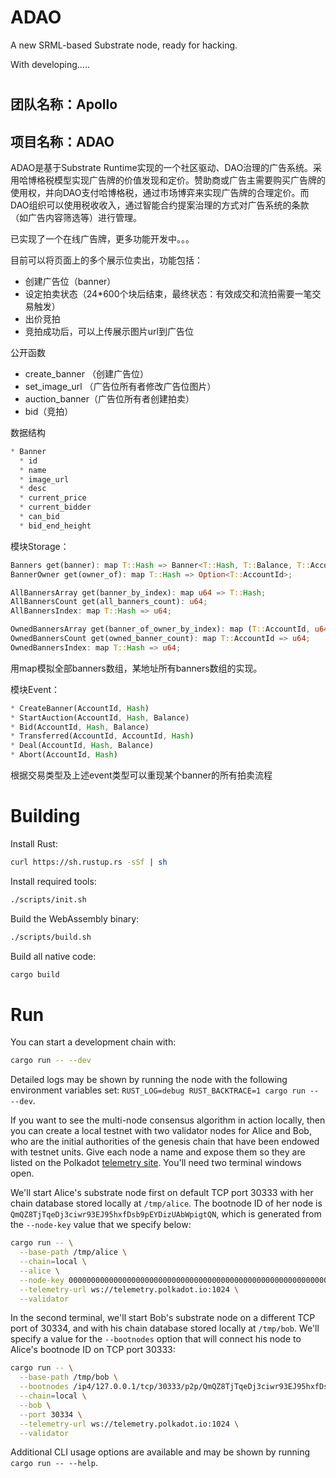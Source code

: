# ADAO

A new SRML-based Substrate node, ready for hacking.

With developing.....

# 

## 团队名称：Apollo

## 项目名称：ADAO

ADAO是基于Substrate Runtime实现的一个社区驱动、DAO治理的广告系统。采用哈博格税模型实现广告牌的价值发现和定价。赞助商或广告主需要购买广告牌的使用权，并向DAO支付哈博格税，通过市场博弈来实现广告牌的合理定价。而DAO组织可以使用税收收入，通过智能合约提案治理的方式对广告系统的条款（如广告内容筛选等）进行管理。

已实现了一个在线广告牌，更多功能开发中。。。

目前可以将页面上的多个展示位卖出，功能包括：

- 创建广告位（banner）
- 设定拍卖状态（24*600个块后结束，最终状态：有效成交和流拍需要一笔交易触发）
- 出价竞拍
- 竞拍成功后，可以上传展示图片url到广告位

公开函数

- create_banner （创建广告位）
- set_image_url （广告位所有者修改广告位图片）
- auction_banner（广告位所有者创建拍卖）
- bid（竞拍）

数据结构

```rust
* Banner
  * id
  * name
  * image_url
  * desc
  * current_price
  * current_bidder
  * can_bid
  * bid_end_height
```

模块Storage：

```rust
Banners get(banner): map T::Hash => Banner<T::Hash, T::Balance, T::AccountId, T::BlockNumber>;
BannerOwner get(owner_of): map T::Hash => Option<T::AccountId>;

AllBannersArray get(banner_by_index): map u64 => T::Hash;
AllBannersCount get(all_banners_count): u64;
AllBannersIndex: map T::Hash => u64;

OwnedBannersArray get(banner_of_owner_by_index): map (T::AccountId, u64) => T::Hash;
OwnedBannersCount get(owned_banner_count): map T::AccountId => u64;
OwnedBannersIndex: map T::Hash => u64;
```

用map模拟全部banners数组，某地址所有banners数组的实现。

模块Event：

```rust
* CreateBanner(AccountId, Hash)
* StartAuction(AccountId, Hash, Balance)
* Bid(AccountId, Hash, Balance)
* Transferred(AccountId, AccountId, Hash)
* Deal(AccountId, Hash, Balance)
* Abort(AccountId, Hash)
```

根据交易类型及上述event类型可以重现某个banner的所有拍卖流程

# Building

Install Rust:

```bash
curl https://sh.rustup.rs -sSf | sh
```

Install required tools:

```bash
./scripts/init.sh
```

Build the WebAssembly binary:

```bash
./scripts/build.sh
```

Build all native code:

```bash
cargo build
```

# Run

You can start a development chain with:

```bash
cargo run -- --dev
```

Detailed logs may be shown by running the node with the following environment variables set: `RUST_LOG=debug RUST_BACKTRACE=1 cargo run -- --dev`.

If you want to see the multi-node consensus algorithm in action locally, then you can create a local testnet with two validator nodes for Alice and Bob, who are the initial authorities of the genesis chain that have been endowed with testnet units. Give each node a name and expose them so they are listed on the Polkadot [telemetry site](https://telemetry.polkadot.io/#/Local%20Testnet). You'll need two terminal windows open.

We'll start Alice's substrate node first on default TCP port 30333 with her chain database stored locally at `/tmp/alice`. The bootnode ID of her node is `QmQZ8TjTqeDj3ciwr93EJ95hxfDsb9pEYDizUAbWpigtQN`, which is generated from the `--node-key` value that we specify below:

```bash
cargo run -- \
  --base-path /tmp/alice \
  --chain=local \
  --alice \
  --node-key 0000000000000000000000000000000000000000000000000000000000000001 \
  --telemetry-url ws://telemetry.polkadot.io:1024 \
  --validator
```

In the second terminal, we'll start Bob's substrate node on a different TCP port of 30334, and with his chain database stored locally at `/tmp/bob`. We'll specify a value for the `--bootnodes` option that will connect his node to Alice's bootnode ID on TCP port 30333:

```bash
cargo run -- \
  --base-path /tmp/bob \
  --bootnodes /ip4/127.0.0.1/tcp/30333/p2p/QmQZ8TjTqeDj3ciwr93EJ95hxfDsb9pEYDizUAbWpigtQN \
  --chain=local \
  --bob \
  --port 30334 \
  --telemetry-url ws://telemetry.polkadot.io:1024 \
  --validator
```

Additional CLI usage options are available and may be shown by running `cargo run -- --help`.
